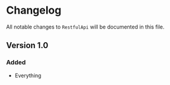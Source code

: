 # Changelog

All notable changes to `RestfulApi` will be documented in this file.

## Version 1.0

### Added
- Everything
